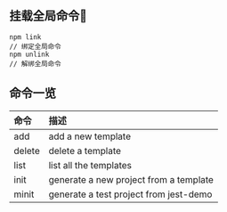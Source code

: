 ## 挂载全局命令 ##
```
npm link
// 绑定全局命令
npm unlink
// 解绑全局命令
```

## 命令一览
命令 | 描述
:- | :-
add | add a new template
delete | delete a template
list | list all the templates
init | generate a new project from a template
minit | generate a test project from jest-demo